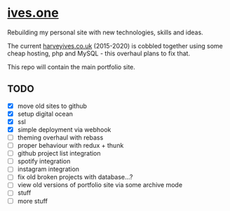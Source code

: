 # [ives.one](https://ives.one)

Rebuilding my personal site with new technologies, skills and ideas.
 
The current [harveyives.co.uk](http://www.harveyives.co.uk) (2015-2020) is cobbled together using some cheap hosting, php and MySQL - this overhaul plans to fix that.

This repo will contain the main portfolio site.

## TODO
- [x] move old sites to github
- [x] setup digital ocean
- [x] ssl
- [x] simple deployment via webhook
- [ ] theming overhaul with rebass
- [ ] proper behaviour with redux + thunk
- [ ] github project list integration
- [ ] spotify integration
- [ ] instagram integration
- [ ] fix old broken projects with database...?
- [ ] view old versions of portfolio site via some archive mode
- [ ] stuff
- [ ] more stuff

